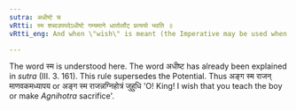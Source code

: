 ```yaml
---
sutra: अधीष्टे च
vRtti: स्म शब्दउपपदेऽधीष्टे गम्यमाने धातोर्लोट् प्रत्ययो भवति ॥
vRtti_eng: And when \"wish\" is meant (the Imperative may be used when the word \"_sma_\" is in composition with the verb).

---
```

The word स्म is understood here. The word अधीष्ट has already been explained in _sutra_ (III. 3. 161). This rule supersedes the Potential. Thus अङ्ग स्म राजन् माणवकमध्यापय or अङ्ग स्म राजन्नग्निहोत्रं जुहुधि 'O! King! I wish that you teach the boy or make _Agnihotra_ sacrifice'.